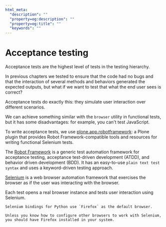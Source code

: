 ```yaml
---
html_meta:
  "description": ""
  "property=og:description": ""
  "property=og:title": ""
  "keywords": ""
---
```


# Acceptance testing

Acceptance tests are the highest level of tests in the testing hierarchy.

In previous chapters we tested to ensure that the code had no bugs and that the interaction of several methods and behaviors generated
the expected outputs, but what if we want to test that what the end user sees is correct?

Acceptance tests do exactly this: they simulate user interaction over different scenarios.

We can achieve something similar with the `browser` utility in functional tests, but it has some disadvantages:
for example, you can't test JavaScript.

To write acceptance tests, we use [plone.app.robotframework](https://github.com/plone/plone.app.robotframework): a
Plone plugin that provides Robot Framework-compatible tools and resources for writing functional Selenium tests.

The [Robot Framework](https://robotframework.org) is a generic test automation framework for acceptance testing,
acceptance test-driven development (ATDD), and behavior driven development (BDD).
It has an easy-to-use `plain text test syntax` and uses a keyword-driven testing approach.

[Selenium](https://www.selenium.dev/) is a web browser automation framework that exercises the browser as if the
user was interacting with the browser.

Each test opens a real browser instance and tests user interaction using Selenium.

```{note}
Selenium bindings for Python use `Firefox` as the default browser.

Unless you know how to configure other browsers to work with Selenium, you should have Firefox installed in your system.
```
